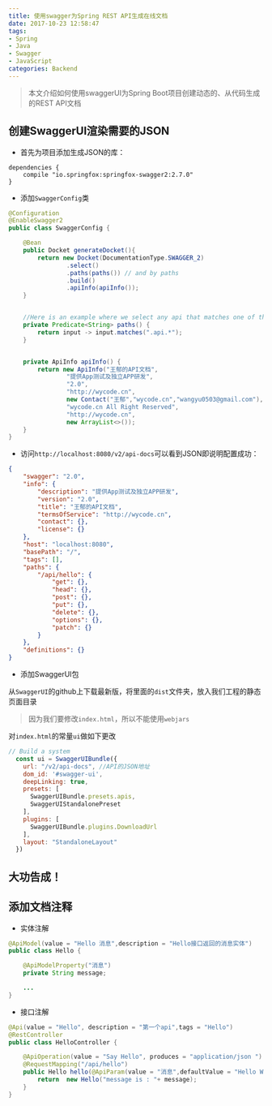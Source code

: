 ```yaml
---
title: 使用swagger为Spring REST API生成在线文档
date: 2017-10-23 12:58:47
tags:
- Spring
- Java
- Swagger
- JavaScript
categories: Backend
---
```


> 本文介绍如何使用swaggerUI为Spring Boot项目创建动态的、从代码生成的REST API文档

<!--more-->
## 创建SwaggerUI渲染需要的JSON
- 首先为项目添加生成JSON的库：

```
dependencies {
    compile "io.springfox:springfox-swagger2:2.7.0"
}
```
- 添加`SwaggerConfig`类

```java
@Configuration
@EnableSwagger2
public class SwaggerConfig {

    @Bean
    public Docket generateDocket(){
        return new Docket(DocumentationType.SWAGGER_2)
                .select()
                .paths(paths()) // and by paths
                .build()
                .apiInfo(apiInfo());
    }


    //Here is an example where we select any api that matches one of these paths
    private Predicate<String> paths() {
        return input -> input.matches(".api.*");
    }


    private ApiInfo apiInfo() {
        return new ApiInfo("王郁的API文档",
                "提供App测试及独立APP研发",
                "2.0",
                "http://wycode.cn",
                new Contact("王郁","wycode.cn","wangyu0503@gmail.com"),
                "wycode.cn All Right Reserved",
                "http://wycode.cn",
                new ArrayList<>());
    }
}
```

- 访问`http://localhost:8080/v2/api-docs`可以看到JSON即说明配置成功：

```JSON
{
    "swagger": "2.0",
    "info": {
        "description": "提供App测试及独立APP研发",
        "version": "2.0",
        "title": "王郁的API文档",
        "termsOfService": "http://wycode.cn",
        "contact": {},
        "license": {}
    },
    "host": "localhost:8080",
    "basePath": "/",
    "tags": [],
    "paths": {
        "/api/hello": {
            "get": {},
            "head": {},
            "post": {},
            "put": {},
            "delete": {},
            "options": {},
            "patch": {}
        }
    },
    "definitions": {}
}
```

- 添加SwaggerUI包

从`SwaggerUI`的github上下载最新版，将里面的`dist`文件夹，放入我们工程的静态页面目录

> 因为我们要修改`index.html`，所以不能使用`webjars`

对`index.html`的常量`ui`做如下更改

```JavaScript
// Build a system
  const ui = SwaggerUIBundle({
    url: "/v2/api-docs", //API的JSON地址
    dom_id: '#swagger-ui',
    deepLinking: true,
    presets: [
      SwaggerUIBundle.presets.apis,
      SwaggerUIStandalonePreset
    ],
    plugins: [
      SwaggerUIBundle.plugins.DownloadUrl
    ],
    layout: "StandaloneLayout"
  })
```


## 大功告成！

## 添加文档注释

- 实体注解

```Java
@ApiModel(value = "Hello 消息",description = "Hello接口返回的消息实体")
public class Hello {

    @ApiModelProperty("消息")
    private String message;

    ...
}
```

- 接口注解

```java
@Api(value = "Hello", description = "第一个api",tags = "Hello")
@RestController
public class HelloController {

    @ApiOperation(value = "Say Hello", produces = "application/json ")
    @RequestMapping("/api/hello")
    public Hello hello(@ApiParam(value = "消息",defaultValue = "Hello World!") @RequestParam(name = "message",defaultValue = "Hello World!")String message){
        return  new Hello("message is : "+ message);
    }
}
```

